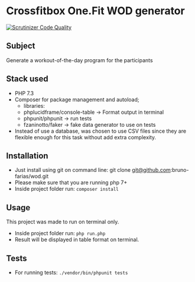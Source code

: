 # Crossfitbox One.Fit WOD generator
[![Scrutinizer Code Quality](https://scrutinizer-ci.com/g/bruno-farias/wod/badges/quality-score.png?b=master)](https://scrutinizer-ci.com/g/bruno-farias/wod/?branch=master)

## Subject
Generate a workout-of-the-day program for the participants

## Stack used
- PHP 7.3
- Composer for package management and autoload;
  -  libraries:
    - phplucidframe/console-table -> Format output in terminal
    - phpunit/phpunit -> run tests
    - fzaninotto/faker -> fake data generator to use on tests
- Instead of use a database, was chosen to use CSV files since they are flexible
enough for this task without add extra complexity.

## Installation
- Just install using git on command line: git clone git@github.com:bruno-farias/wod.git
- Please make sure that you are running php 7+
- Inside project folder run: `composer install`

## Usage
This project was made to run on terminal only.
- Inside project folder run: `php run.php`
- Result will be displayed in table format on terminal.

## Tests
- For running tests: `./vendor/bin/phpunit tests`
